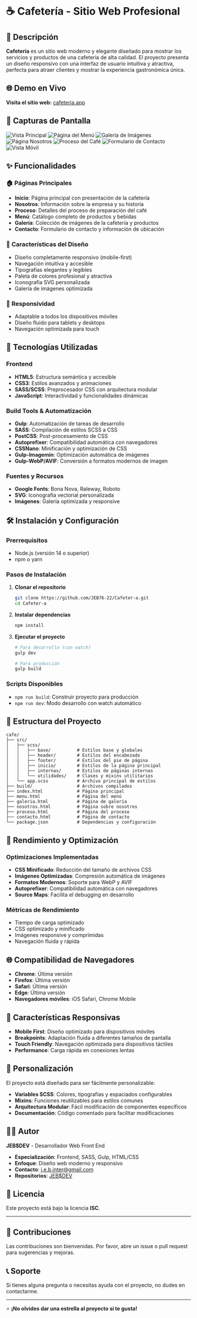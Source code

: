 # ☕ Cafetería - Sitio Web Profesional

## 📖 Descripción

**Cafetería** es un sitio web moderno y elegante diseñado para mostrar los servicios y productos de una cafetería de alta calidad. El proyecto presenta un diseño responsivo con una interfaz de usuario intuitiva y atractiva, perfecta para atraer clientes y mostrar la experiencia gastronómica única.

## 🌐 Demo en Vivo

**Visita el sitio web:** [cafeteria.app](https://cafeteria2025jebdev.netlify.app/)

## 📸 Capturas de Pantalla

![Vista Principal](build/img/cafeteria.png)
![Página del Menú](build/img/cafeteria2.png)
![Galería de Imágenes](build/img/cafeteria3.png)
![Página Nosotros](build/img/cafeteria4.png)
![Proceso del Café](build/img/cafeteria5.png)
![Formulario de Contacto](build/img/cafeteria6.png)
![Vista Móvil](build/img/cafeteria7.png)

## ✨ Funcionalidades

### 🏠 **Páginas Principales**
- **Inicio**: Página principal con presentación de la cafetería
- **Nosotros**: Información sobre la empresa y su historia
- **Proceso**: Detalles del proceso de preparación del café
- **Menú**: Catálogo completo de productos y bebidas
- **Galería**: Colección de imágenes de la cafetería y productos
- **Contacto**: Formulario de contacto y información de ubicación

### 🎨 **Características del Diseño**
- Diseño completamente responsivo (mobile-first)
- Navegación intuitiva y accesible
- Tipografías elegantes y legibles
- Paleta de colores profesional y atractiva
- Iconografía SVG personalizada
- Galería de imágenes optimizada

### 📱 **Responsividad**
- Adaptable a todos los dispositivos móviles
- Diseño fluido para tablets y desktops
- Navegación optimizada para touch

## 🚀 Tecnologías Utilizadas

### **Frontend**
- **HTML5**: Estructura semántica y accesible
- **CSS3**: Estilos avanzados y animaciones
- **SASS/SCSS**: Preprocesador CSS con arquitectura modular
- **JavaScript**: Interactividad y funcionalidades dinámicas

### **Build Tools & Automatización**
- **Gulp**: Automatización de tareas de desarrollo
- **SASS**: Compilación de estilos SCSS a CSS
- **PostCSS**: Post-procesamiento de CSS
- **Autoprefixer**: Compatibilidad automática con navegadores
- **CSSNano**: Minificación y optimización de CSS
- **Gulp-Imagemin**: Optimización automática de imágenes
- **Gulp-WebP/AVIF**: Conversión a formatos modernos de imagen

### **Fuentes y Recursos**
- **Google Fonts**: Bona Nova, Raleway, Roboto
- **SVG**: Iconografía vectorial personalizada
- **Imágenes**: Galería optimizada y responsive

## 🛠️ Instalación y Configuración

### **Prerrequisitos**
- Node.js (versión 14 o superior)
- npm o yarn

### **Pasos de Instalación**

1. **Clonar el repositorio**
   ```bash
   git clone https://github.com/JEB76-22/Cafeter-a.git
   cd Cafeter-a
   ```

2. **Instalar dependencias**
   ```bash
   npm install
   ```

3. **Ejecutar el proyecto**
   ```bash
   # Para desarrollo (con watch)
   gulp dev
   
   # Para producción
   gulp build
   ```

### **Scripts Disponibles**
- `npm run build`: Construir proyecto para producción
- `npm run dev`: Modo desarrollo con watch automático

## 📁 Estructura del Proyecto

```
cafe/
├── src/
│   ├── scss/
│   │   ├── base/          # Estilos base y globales
│   │   ├── header/        # Estilos del encabezado
│   │   ├── footer/        # Estilos del pie de página
│   │   ├── inicio/        # Estilos de la página principal
│   │   ├── internas/      # Estilos de páginas internas
│   │   └── utilidades/    # Clases y mixins utilitarios
│   └── app.scss           # Archivo principal de estilos
├── build/                 # Archivos compilados
├── index.html             # Página principal
├── menu.html              # Página del menú
├── galeria.html           # Página de galería
├── nosotros.html          # Página sobre nosotros
├── proceso.html           # Página del proceso
├── contacto.html          # Página de contacto
└── package.json           # Dependencias y configuración
```

## 🎯 Rendimiento y Optimización

### **Optimizaciones Implementadas**
- **CSS Minificado**: Reducción del tamaño de archivos CSS
- **Imágenes Optimizadas**: Compresión automática de imágenes
- **Formatos Modernos**: Soporte para WebP y AVIF
- **Autoprefixer**: Compatibilidad automática con navegadores
- **Source Maps**: Facilita el debugging en desarrollo

### **Métricas de Rendimiento**
- Tiempo de carga optimizado
- CSS optimizado y minificado
- Imágenes responsive y comprimidas
- Navegación fluida y rápida

## 🌐 Compatibilidad de Navegadores

- **Chrome**: Última versión
- **Firefox**: Última versión
- **Safari**: Última versión
- **Edge**: Última versión
- **Navegadores móviles**: iOS Safari, Chrome Mobile

## 📱 Características Responsivas

- **Mobile First**: Diseño optimizado para dispositivos móviles
- **Breakpoints**: Adaptación fluida a diferentes tamaños de pantalla
- **Touch Friendly**: Navegación optimizada para dispositivos táctiles
- **Performance**: Carga rápida en conexiones lentas

## 🔧 Personalización

El proyecto está diseñado para ser fácilmente personalizable:

- **Variables SCSS**: Colores, tipografías y espaciados configurables
- **Mixins**: Funciones reutilizables para estilos comunes
- **Arquitectura Modular**: Fácil modificación de componentes específicos
- **Documentación**: Código comentado para facilitar modificaciones

## 👨‍💻 Autor

**JEB$DEV** - Desarrollador Web Front End

- **Especialización**: Frontend, SASS, Gulp, HTML/CSS
- **Enfoque**: Diseño web moderno y responsivo
- **Contacto**: [j.e.b.inter@gmail.com](mailto:j.e.b.inter@gmail.com)
- **Repositorios**: [JEB$DEV](https://github.com/JEB76-22?tab=repositories)

## 📄 Licencia

Este proyecto está bajo la licencia **ISC**.

---

## 🤝 Contribuciones

Las contribuciones son bienvenidas. Por favor, abre un issue o pull request para sugerencias y mejoras.

## 📞 Soporte

Si tienes alguna pregunta o necesitas ayuda con el proyecto, no dudes en contactarme.

---

⭐ **¡No olvides dar una estrella al proyecto si te gusta!**
